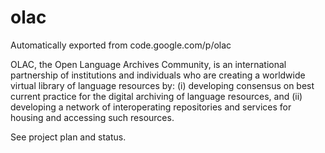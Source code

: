 # olac
Automatically exported from code.google.com/p/olac


OLAC, the Open Language Archives Community, is an international partnership of institutions and individuals who are creating a worldwide virtual library of language resources by: (i) developing consensus on best current practice for the digital archiving of language resources, and (ii) developing a network of interoperating repositories and services for housing and accessing such resources.

See project plan and status.

